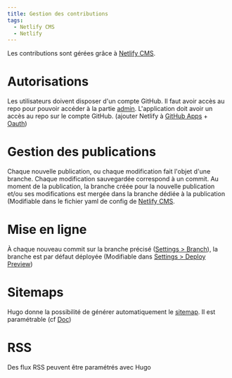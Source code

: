 ```yaml
---
title: Gestion des contributions
tags:
  - Netlify CMS
  - Netlify
---
```

Les contributions sont gérées grâce à [Netlify CMS](/articles/netlify-cms).

# Autorisations
Les utilisateurs doivent disposer d'un compte GitHub. Il faut avoir accès au repo pour pouvoir accéder à la partie [admin](/admin).
L'application doit avoir un accès au repo sur le compte GitHub. (ajouter Netlify à [GitHub Apps](https://github.com/Pierre-Guichard/victor-hugo/settings/installations) + [Oauth](https://github.com/settings/developers))
# Gestion des publications
Chaque nouvelle publication, ou chaque modification fait l'objet d'une branche. Chaque modification sauvegardée correspond à un commit.
Au moment de la publication, la branche créée pour la nouvelle publication et/ou ses modifications est mergée dans la branche dédiée à la publication (Modifiable dans le fichier yaml de config de [Netlify CMS](/articles/netlify-cms).
# Mise en ligne
À chaque nouveau commit sur la branche précisé ([Settings > Branch](https://app.netlify.com/sites/lively-cat-817b2d/settings/deploys)), la branche est par défaut déployée (Modifiable dans [Settings > Deploy Preview](https://app.netlify.com/sites/lively-cat-817b2d/settings/deploys))
# Sitemaps
Hugo donne la possibilité de générer automatiquement le [sitemap](/sitemap.xml). Il est paramétrable (cf [Doc](https://gohugo.io/templates/sitemap-template/))
# RSS 
Des flux RSS peuvent être paramétrés avec Hugo